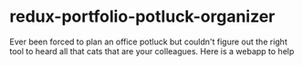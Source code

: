 # redux-portfolio-potluck-organizer
Ever been forced to plan an office potluck but couldn't figure out the right tool to heard all that cats that are your colleagues. Here is a webapp to help
